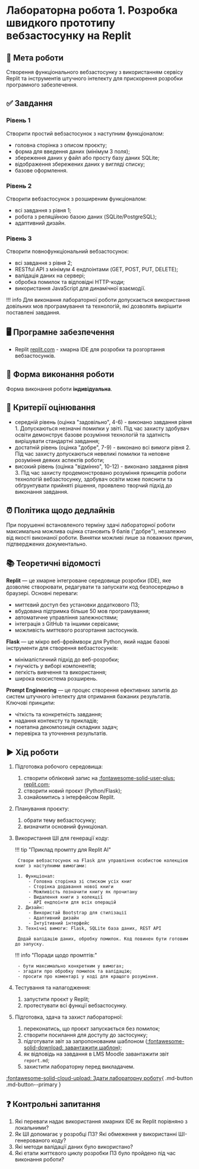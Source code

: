 # Лабораторна робота 1. Розробка швидкого прототипу вебзастосунку на Replit

## 🎯 Мета роботи

Створення функціонального вебзастосунку з використанням сервісу Replit та інструментів штучного інтелекту для прискорення розробки програмного забезпечення.

## ✅ Завдання

### Рівень 1

Створити простий вебзастосунок з наступним функціоналом:

- головна сторінка з описом проєкту;
- форма для введення даних (мінімум 3 поля);
- збереження даних у файл або просту базу даних SQLite;
- відображення збережених даних у вигляді списку;
- базове оформлення.

### Рівень 2

Створити вебзастосунок з розширеним функціоналом:

- всі завдання з рівня 1;
- робота з реляційною базою даних (SQLite/PostgreSQL);
- адаптивний дизайн.

### Рівень 3

Створити повнофункціональний вебзастосунок:

- всі завдання з рівня 2;
- RESTful API з мінімум 4 ендпоінтами (GET, POST, PUT, DELETE);
- валідація даних на сервері;
- обробка помилок та відповідні HTTP-коди;
- використання JavaScript для динамічної взаємодії.

!!! info
    Для виконання лабораторної роботи допускається використання довільних мов програмування та технологій, які дозволять вирішити поставлені завдання.

## 🖥️ Програмне забезпечення

- Replit [replit.com](https://replit.com) - хмарна IDE для розробки та розгортання вебзастосунків.

## 👥 Форма виконання роботи

Форма виконання роботи **індивідуальна**.

## 📝 Критерії оцінювання

- середній рівень (оцінка "задовільно", 4-6) - виконано завдання рівня 1. Допускаються незначні помилки у звіті. Під час захисту здобувач освіти демонструє базове розуміння технологій та здатність вирішувати стандартні завдання;
- достатній рівень (оцінка "добре", 7-9) - виконано всі вимоги рівня 2. Під час захисту допускаються невеликі помилки та неповне розуміння деяких аспектів роботи;
- високий рівень (оцінка "відмінно", 10-12) - виконано завдання рівня 3. Під час захисту продемонстровано розуміння принципів роботи технологій вебзастосунку, здобувач освіти може пояснити та обґрунтувати прийняті рішення, проявлено творчий підхід до виконання завдання.

## ⏰ Політика щодо дедлайнів

При порушенні встановленого терміну здачі лабораторної роботи максимальна можлива оцінка становить 9 балів ("добре"), незалежно від якості виконаної роботи. Винятки можливі лише за поважних причин, підтверджених документально.

## 📚 Теоретичні відомості

**Replit** — це хмарне інтегроване середовище розробки (IDE), яке дозволяє створювати, редагувати та запускати код безпосередньо в браузері. Основні переваги:

- миттєвий доступ без установки додаткового ПЗ;
- вбудована підтримка більше 50 мов програмування;
- автоматичне управління залежностями;
- інтеграція з GitHub та іншими сервісами;
- можливість миттєвого розгортання застосунків.

**Flask** — це мікро веб-фреймворк для Python, який надає базові інструменти для створення вебзастосунків:

- мінімалістичний підхід до веб-розробки;
- гнучкість у виборі компонентів;
- легкість вивчення та використання;
- широка екосистема розширень.

**Prompt Engineering** — це процес створення ефективних запитів до систем штучного інтелекту для отримання бажаних результатів. Ключові принципи:

- чіткість та конкретність завдання;
- надання контексту та прикладів;
- поетапна декомпозиція складних задач;
- перевірка та уточнення результатів.

## ▶️ Хід роботи

1. Підготовка робочого середовища:
    1. створити обліковий запис на [:fontawesome-solid-user-plus: replit.com](https://replit.com);
    2. створити новий проєкт (Python/Flask);
    3. ознайомитись з інтерфейсом Replit.
2. Планування проєкту:
    1. обрати тему вебзастосунку;
    2. визначити основний функціонал.
3. Використання ШІ для генерації коду:

    !!! tip "Приклад промпту для Replit AI"

        Створи вебзастосунок на Flask для управління особистою колекцією книг з наступними вимогами:

        1. Функціонал:
            - Головна сторінка зі списком усіх книг
            - Сторінка додавання нової книги
            - Можливість позначити книгу як прочитану
            - Видалення книги з колекції
            - API ендпоінти для всіх операцій
        2. Дизайн:
            - Використай Bootstrap для стилізації
            - Адаптивний дизайн
            - Інтуїтивний інтерфейс
        3. Технічні вимоги: Flask, SQLite база даних, REST API

        Додай валідацію даних, обробку помилок. Код повинен бути готовим до запуску.

    !!! info "Поради щодо промптів:"

        - бути максимально конкретним у вимогах;
        - згадати про обробку помилок та валідацію;
        - просити про коментарі у коді для кращого розуміння.

4. Тестування та налагодження:
    1. запустити проєкт у Replit;
    2. протестувати всі функції вебзастосунку.
5. Підготовка, здача та захист лабораторної:
    1. переконатись, що проєкт запускається без помилок;
    2. створити посилання для доступу до застосунку;
    3. підготувати звіт за запропонованим шаблоном (<a href="report.md" download="report.md" type="text/markdown">:fontawesome-solid-download: завантажити шаблон</a>);
    4. як відповідь на завдання в LMS Moodle завантажити звіт `report.md`;
    5. захистити лабораторну перед викладачем.

[:fontawesome-solid-cloud-upload: Здати лабораторну роботу](http://194.187.154.85/moodle/course/view.php?id=1426#section-2){ .md-button .md-button--primary }

## ❓ Контрольні запитання

1. Які переваги надає використання хмарних IDE як Replit порівняно з локальними?
2. Як ШІ допомагає у розробці ПЗ? Які обмеження у використанні ШІ-генерованого коду?
3. Які методи валідації даних було використано?
4. Які етапи життєвого циклу розробки ПЗ було пройдено під час виконання роботи?
